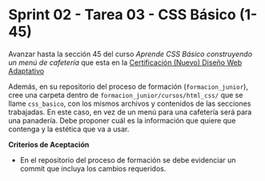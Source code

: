 # Sprint 02 - Tarea 03 - CSS Básico (1-45)

Avanzar hasta la sección 45 del curso *Aprende CSS Básico construyendo un menú de cafetería* que esta en la [Certificación (Nuevo) Diseño Web Adaptativo](https://www.freecodecamp.org/espanol/learn/2022/responsive-web-design/)

Además, en su repositorio del proceso de formación (`formacion_junior`), cree una carpeta dentro de  `formacion_junior/cursos/html_css/` que se llame `css_basico`, con los mismos archivos y contenidos de las secciones trabajadas. En este caso, en vez de un menú para una cafetería será para una panadería. Debe proponer cuál es la información que quiere que contenga y la estética que va a usar.

**Criterios de Aceptación**

- En el repositorio del proceso de formación se debe evidenciar un commit que incluya los cambios requeridos.